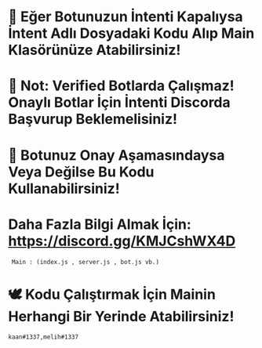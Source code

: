 # 🎉 Eğer Botunuzun İntenti Kapalıysa İntent Adlı Dosyadaki Kodu Alıp Main Klasörünüze Atabilirsiniz!

# 📓 Not: Verified Botlarda Çalışmaz! Onaylı Botlar İçin İntenti Discorda Başvurup Beklemelisiniz!

# 📘 Botunuz Onay Aşamasındaysa Veya Değilse Bu Kodu Kullanabilirsiniz! 

# Daha Fazla Bilgi Almak İçin: https://discord.gg/KMJCshWX4D

``` Main : (index.js , server.js , bot.js vb.)```

# 🕊️  Kodu Çalıştırmak İçin Mainin Herhangi Bir Yerinde Atabilirsiniz!

```kaan#1337,melih#1337```
